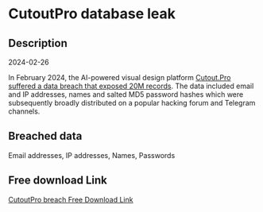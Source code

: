 # CutoutPro database leak

## Description

2024-02-26

In February 2024, the AI-powered visual design platform <a href="https://twitter.com/H4ckManac/status/1762387053889675658" target="_blank" rel="noopener">Cutout.Pro suffered a data breach that exposed 20M records</a>. The data included email and IP addresses, names and salted MD5 password hashes which were subsequently broadly distributed on a popular hacking forum and Telegram channels.

## Breached data

Email addresses, IP addresses, Names, Passwords

## Free download Link

[CutoutPro breach Free Download Link](https://link-to.net/1229997/552.3771473972346/dynamic/?r=aHR0cHM6Ly93d3cubWVkaWFmaXJlLmNvbS92aWV3L1JVMGJZR1lJdFFybTdsWi9jdXRvdXQucHJvL2ZpbGU=)
